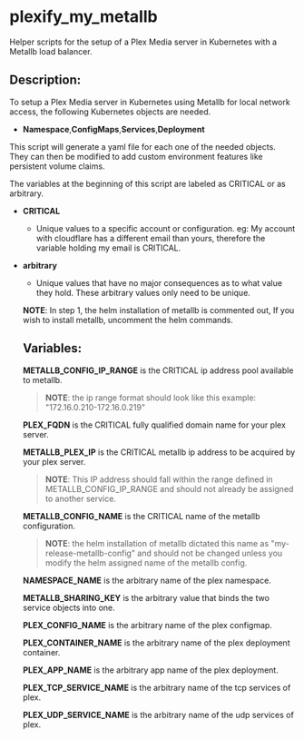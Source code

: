 # plexify_my_metallb

Helper scripts for the setup of a Plex Media server in Kubernetes with a Metallb load balancer.

## Description:

To setup a Plex Media server in Kubernetes using Metallb for local network access, the following Kubernetes objects are needed.

* **Namespace**,**ConfigMaps**,**Services**,**Deployment**

This script will generate a yaml file for each one of the needed objects. They can then be modified to add custom environment features like persistent volume claims.

The variables at the beginning of this script are labeled as CRITICAL or as arbitrary.

* **CRITICAL**
  * Unique values to a specific account or configuration. eg: My account with cloudflare has a different email than yours, therefore the variable holding my email is CRITICAL.
* **arbitrary**
  * Unique values that have no major consequences as to what value they hold. These arbitrary values only need to be unique.

  **NOTE**: In step 1, the helm installation of metallb is commented out, If you wish to install metallb, uncomment the helm commands.

  ## Variables:

  **METALLB_CONFIG_IP_RANGE** is the CRITICAL ip address pool available to metallb.

  > **NOTE**: the ip range format should look like this example: "172.16.0.210-172.16.0.219"

  **PLEX_FQDN** is the CRITICAL fully qualified domain name for your plex server.

  **METALLB_PLEX_IP** is the CRITICAL metallb ip address to be acquired by your plex server.

  > **NOTE**: This IP address should fall within the range defined in METALLB_CONFIG_IP_RANGE and should not already be assigned to another service.

  **METALLB_CONFIG_NAME** is the CRITICAL name of the metallb configuration.

  > **NOTE**: the helm installation of metallb dictated this name as "my-release-metallb-config" and should not be changed unless you modify the helm assigned name of the metallb config.

  **NAMESPACE_NAME** is the arbitrary name of the plex namespace.

  **METALLB_SHARING_KEY** is the arbitrary value that binds the two service objects into one.

  **PLEX_CONFIG_NAME** is the arbitrary name of the plex configmap.

  **PLEX_CONTAINER_NAME** is the arbitrary name of the plex deployment container.

  **PLEX_APP_NAME** is the arbitrary app name of the plex deployment.

  **PLEX_TCP_SERVICE_NAME** is the arbitrary name of the tcp services of plex.

  **PLEX_UDP_SERVICE_NAME** is the arbitrary name of the udp services of plex.

